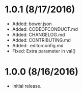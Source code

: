# 1.0.1  (8/17/2016)

* Added: bower.json
* Added: CODEOFCONDUCT.md
* Added: CHANGELOG.md
* Added: CONTRIBUTING.md
* Added: .editorconfig.md
* Fixed: Extra parameter in val()

# 1.0.0 (8/16/2016)

* Initial release.

